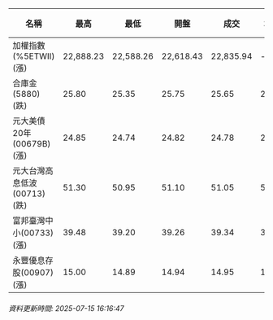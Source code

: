 | 名稱 | 最高 | 最低 | 開盤 | 成交 | 均價 | 成交金額(億) | 昨收 | 漲跌幅 | 漲跌 | 總量 | 昨量 | 振幅 |
| -------- | -------- | -------- | -------- |-------- | -------- | -------- |-------- |-------- |-------- | -------- | -------- |-------- |
|加權指數(%5ETWII) (漲)|22,888.23|22,588.26|22,618.43|22,835.94|-|3,104.33|22,614.97|0.98%|220.97|5,386,959|0|1.33%|
|合庫金(5880) (跌)|25.80|25.35|25.75|25.65|25.61|2.32|25.75|0.39%|0.10|9,044|9,678|1.75%|
|元大美債20年(00679B) (漲)|24.85|24.74|24.82|24.78|24.79|7.65|24.76|0.08%|0.02|30,852|29,360|0.44%|
|元大台灣高息低波(00713) (跌)|51.30|50.95|51.10|51.05|51.10|4.63|51.10|0.10%|0.05|9,069|6,213|0.68%|
|富邦臺灣中小(00733) (漲)|39.48|39.20|39.26|39.34|39.36|0.229|39.12|0.56%|0.22|583|215|0.72%|
|永豐優息存股(00907) (漲)|15.00|14.89|14.94|14.95|14.95|0.152|14.92|0.20%|0.03|1,016|889|0.74%|
###### 資料更新時間: 2025-07-15 16:16:47